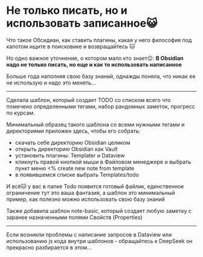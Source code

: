 # Не только писать, но и использовать записанное😺

Что такое Обсидиан, как ставить плагины, какая у него философия под капотом ищите в поисковике и возвращайтесь 🐱

Но одно важное уточнение, о котором мало кто знает😉:
**В Obsidian надо не только писать, но еще и как то использовать написанное**

Больше года наполняя свою базу знаний, однажды поняла, что никак ее не использую и надо это менять...

---
Сделала шаблон, который создает TODO со списком всего что помечено определенными тегами, набор рандомных заметок, прогресс по курсам.

Минимальный образец такого шаблона со всеми нужными тегами и директориями приложен здесь, чтобы его собрать:

- скачать себе директорию Obsidian целиком
- открыть директорию Obsidian как Vault
- установить плагины: Templater и Dataview
- кликнуть правой кнопкой мыши в Файловом менеджере и выбрать пункт меню <% create new note from template
- в появившемся списке выбрать Templates/todo

И всё🐱 у вас в папке Todo появится готовый файлик, единственное ограничение тут это ваша фантазия, а шаблон это минимальный пример, как полезно можно использовать свою базу знаний

Также добавила шаблон note-basic, который создает любую заметку с заранее назначенными полями Свойств (Properties)

---
Если возникли проблемы с написание запросов в Dataview или использованию js кода внутри шаблонов - обращайтесь к DeepSeek он прекрасно разбирается в этом...
